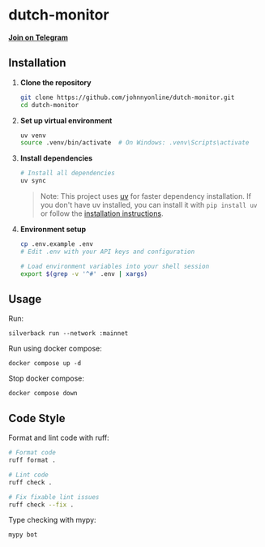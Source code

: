 # dutch-monitor

[**Join on Telegram**](https://t.me/+C_9jGhcXCm8zYTFk)

## Installation

1. **Clone the repository**
   ```bash
   git clone https://github.com/johnnyonline/dutch-monitor.git
   cd dutch-monitor
   ```

2. **Set up virtual environment**
   ```bash
   uv venv
   source .venv/bin/activate  # On Windows: .venv\Scripts\activate
   ```

3. **Install dependencies**
   ```bash
   # Install all dependencies
   uv sync
   ```

   > Note: This project uses [uv](https://github.com/astral-sh/uv) for faster dependency installation. If you don't have uv installed, you can install it with `pip install uv` or follow the [installation instructions](https://github.com/astral-sh/uv#installation).

4. **Environment setup**
   ```bash
   cp .env.example .env
   # Edit .env with your API keys and configuration

   # Load environment variables into your shell session
   export $(grep -v '^#' .env | xargs)
   ```

## Usage

Run:
```shell
silverback run --network :mainnet
```

Run using docker compose:
```shell
docker compose up -d
```

Stop docker compose:
```shell
docker compose down
```

## Code Style

Format and lint code with ruff:
```bash
# Format code
ruff format .

# Lint code
ruff check .

# Fix fixable lint issues
ruff check --fix .
```

Type checking with mypy:
```bash
mypy bot
```